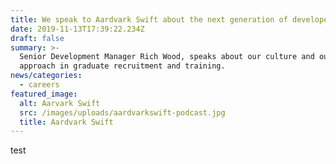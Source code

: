 ```yaml
---
title: We speak to Aardvark Swift about the next generation of developers
date: 2019-11-13T17:39:22.234Z
draft: false
summary: >-
  Senior Development Manager Rich Wood, speaks about our culture and our
  approach in graduate recruitment and training.
news/categories:
  - careers
featured_image:
  alt: Aarvark Swift
  src: /images/uploads/aardvarkswift-podcast.jpg
  title: Aardvark Swift
---
```

test
